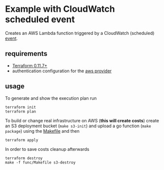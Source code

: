 # Example with CloudWatch scheduled event

Creates an AWS Lambda function triggered by a CloudWatch (scheduled) [event](https://docs.aws.amazon.com/lambda/latest/dg/with-scheduled-events.html).

## requirements

- [Terraform 0.11.7+](https://www.terraform.io/)
- authentication configuration for the [aws provider](https://www.terraform.io/docs/providers/aws/)

## usage

To generate and show the execution plan run

```
terraform init
terraform plan
```

To build or change real infrastructure on AWS (**this will create costs**) create
an S3 deployment bucket (`make s3-init`) and upload a go function (`make package`)
using the [Makefile](https://github.com/spring-media/terraform-aws-lambda/blob/master/examples/example-with-cloudwatch-scheduled-event/func/Makefile) and then

```
terraform apply
```

In order to save costs cleanup afterwards

```
terraform destroy
make -f func/Makefile s3-destroy
```
